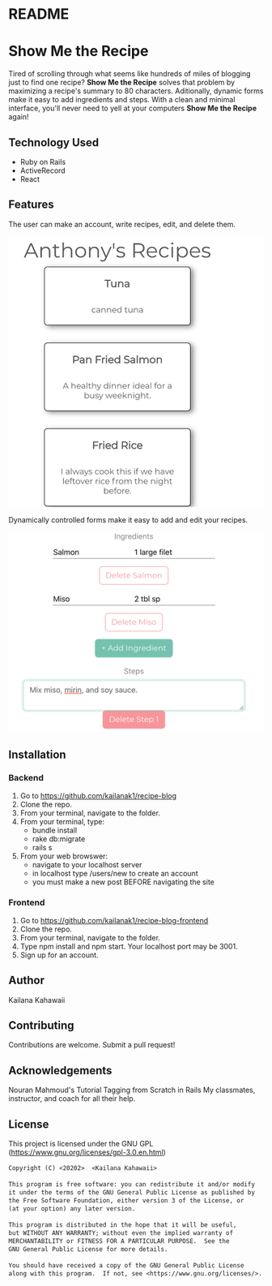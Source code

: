 # README

# Show Me the Recipe
Tired of scrolling through what seems like hundreds of miles of blogging just to find one recipe? **Show Me the Recipe** solves that problem by maximizing a recipe's summary to 80 characters. Aditionally, dynamic forms make it easy to add ingredients and steps. With a clean and minimal interface, you'll never need to yell at your computers **Show Me the Recipe** again!


## Technology Used 

- Ruby on Rails
- ActiveRecord
- React

## Features

The user can make an account, write recipes, edit, and delete them. 

![Recipe List](images/Screen%20Shot%202020-05-25%20at%204.17.44%20PM.png)

Dynamically controlled forms make it easy to add and edit your recipes.

![Dynamically controlled recipe form](images/Screen%20Shot%202020-05-25%20at%204.19.21%20PM.png)

## Installation 

### Backend 
1) Go to https://github.com/kailanak1/recipe-blog
2) Clone the repo. 
3) From your terminal, navigate to the folder.  
4) From your terminal, type:
    - bundle install 
    - rake db:migrate
    - rails s 
5) From your web browswer:
    - navigate to your localhost server
    - in localhost type /users/new to create an account
    - you must make a new post BEFORE navigating the site

### Frontend
1) Go to https://github.com/kailanak1/recipe-blog-frontend
2) Clone the repo. 
3) From your terminal, navigate to the folder.  
4) Type npm install and npm start. Your localhost port may be 3001. 
5) Sign up for an account.

## Author
Kailana Kahawaii 


## Contributing 
Contributions are welcome. Submit a pull request!

## Acknowledgements

Nouran Mahmoud's Tutorial Tagging from Scratch in Rails
My classmates, instructor, and coach for all their help. 


## License 
This project is licensed under the GNU GPL (https://www.gnu.org/licenses/gpl-3.0.en.html)

    Copyright (C) <20202>  <Kailana Kahawaii>

    This program is free software: you can redistribute it and/or modify
    it under the terms of the GNU General Public License as published by
    the Free Software Foundation, either version 3 of the License, or
    (at your option) any later version.

    This program is distributed in the hope that it will be useful,
    but WITHOUT ANY WARRANTY; without even the implied warranty of
    MERCHANTABILITY or FITNESS FOR A PARTICULAR PURPOSE.  See the
    GNU General Public License for more details.

    You should have received a copy of the GNU General Public License
    along with this program.  If not, see <https://www.gnu.org/licenses/>.




